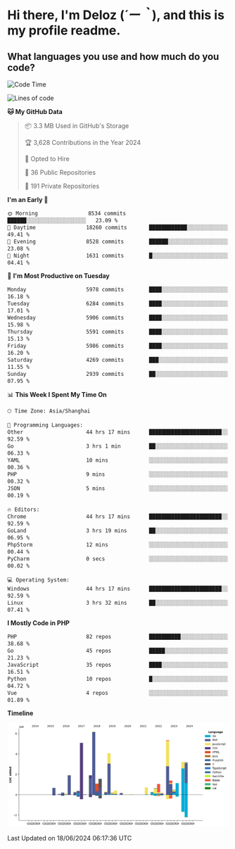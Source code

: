# **Hi there, I'm Deloz (*´ー｀*), and this is my profile readme.**

## **What languages you use and how much do you code?**

<!--START_SECTION:waka-->
![Code Time](http://img.shields.io/badge/Code%20Time-4%2C219%20hrs%2048%20mins-blue)

![Lines of code](https://img.shields.io/badge/From%20Hello%20World%20I%27ve%20Written-41.9%20million%20lines%20of%20code-blue)

**🐱 My GitHub Data** 

> 📦 3.3 MB Used in GitHub's Storage 
 > 
> 🏆 3,628 Contributions in the Year 2024
 > 
> 💼 Opted to Hire
 > 
> 📜 36 Public Repositories 
 > 
> 🔑 191 Private Repositories 
 > 
**I'm an Early 🐤** 

```text
🌞 Morning                8534 commits        ██████░░░░░░░░░░░░░░░░░░░   23.09 % 
🌆 Daytime                18260 commits       ████████████░░░░░░░░░░░░░   49.41 % 
🌃 Evening                8528 commits        ██████░░░░░░░░░░░░░░░░░░░   23.08 % 
🌙 Night                  1631 commits        █░░░░░░░░░░░░░░░░░░░░░░░░   04.41 % 
```
📅 **I'm Most Productive on Tuesday** 

```text
Monday                   5978 commits        ████░░░░░░░░░░░░░░░░░░░░░   16.18 % 
Tuesday                  6284 commits        ████░░░░░░░░░░░░░░░░░░░░░   17.01 % 
Wednesday                5906 commits        ████░░░░░░░░░░░░░░░░░░░░░   15.98 % 
Thursday                 5591 commits        ████░░░░░░░░░░░░░░░░░░░░░   15.13 % 
Friday                   5986 commits        ████░░░░░░░░░░░░░░░░░░░░░   16.20 % 
Saturday                 4269 commits        ███░░░░░░░░░░░░░░░░░░░░░░   11.55 % 
Sunday                   2939 commits        ██░░░░░░░░░░░░░░░░░░░░░░░   07.95 % 
```


📊 **This Week I Spent My Time On** 

```text
🕑︎ Time Zone: Asia/Shanghai

💬 Programming Languages: 
Other                    44 hrs 17 mins      ███████████████████████░░   92.59 % 
Go                       3 hrs 1 min         ██░░░░░░░░░░░░░░░░░░░░░░░   06.33 % 
YAML                     10 mins             ░░░░░░░░░░░░░░░░░░░░░░░░░   00.36 % 
PHP                      9 mins              ░░░░░░░░░░░░░░░░░░░░░░░░░   00.32 % 
JSON                     5 mins              ░░░░░░░░░░░░░░░░░░░░░░░░░   00.19 % 

🔥 Editors: 
Chrome                   44 hrs 17 mins      ███████████████████████░░   92.59 % 
GoLand                   3 hrs 19 mins       ██░░░░░░░░░░░░░░░░░░░░░░░   06.95 % 
PhpStorm                 12 mins             ░░░░░░░░░░░░░░░░░░░░░░░░░   00.44 % 
PyCharm                  0 secs              ░░░░░░░░░░░░░░░░░░░░░░░░░   00.02 % 

💻 Operating System: 
Windows                  44 hrs 17 mins      ███████████████████████░░   92.59 % 
Linux                    3 hrs 32 mins       ██░░░░░░░░░░░░░░░░░░░░░░░   07.41 % 
```

**I Mostly Code in PHP** 

```text
PHP                      82 repos            ██████████░░░░░░░░░░░░░░░   38.68 % 
Go                       45 repos            █████░░░░░░░░░░░░░░░░░░░░   21.23 % 
JavaScript               35 repos            ████░░░░░░░░░░░░░░░░░░░░░   16.51 % 
Python                   10 repos            █░░░░░░░░░░░░░░░░░░░░░░░░   04.72 % 
Vue                      4 repos             ░░░░░░░░░░░░░░░░░░░░░░░░░   01.89 % 
```



**Timeline**

![Lines of Code chart](https://raw.githubusercontent.com/deloz/deloz/main/assets/bar_graph.png)


 Last Updated on 18/06/2024 06:17:36 UTC
<!--END_SECTION:waka-->

